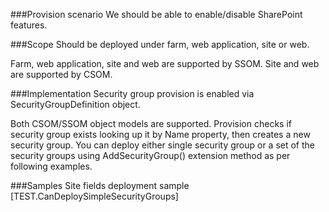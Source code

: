 ﻿<properties 
	  pageTitle="SecurityGroupDefinition" 
    pageName="SecurityGroupDefinition"
    parentPageId="12771"
/>

###Provision scenario
We should be able to enable/disable SharePoint features.

###Scope
Should be deployed under farm, web application, site or web.

Farm, web application, site and web are supported by SSOM.
Site and web are supported by CSOM.

###Implementation
Security group provision is enabled via SecurityGroupDefinition object.

Both CSOM/SSOM object models are supported. Provision checks if security group exists looking up it by Name property, then creates a new security group. You can deploy either single security group or a set of the security groups using AddSecurityGroup() extension method as per following examples.

###Samples
Site fields deployment sample
[TEST.CanDeploySimpleSecurityGroups]
